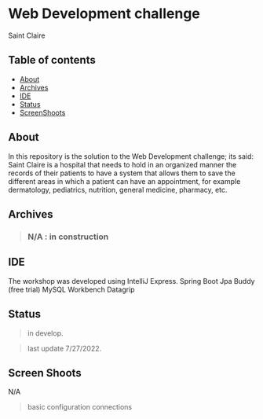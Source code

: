 # Web Development challenge
Saint Claire

## Table of contents

- [About](#about)
- [Archives](#archives)
- [IDE](#ide)
- [Status](#status)
- [ScreenShoots](#screen-shoots)


## About
In this repository is the solution to the Web Development challenge; its said:
Saint Claire is a hospital that needs to hold in an organized manner the records of
their patients to have a system that allows them to save the different areas in which a
patient can have an appointment, for example dermatology, pediatrics, nutrition,
general medicine, pharmacy, etc.



## Archives

> ### N/A :	in  construction

## IDE

The workshop was developed using IntelliJ Express. 
Spring Boot
Jpa Buddy (free trial)
MySQL Workbench
Datagrip



## Status
>in develop.

>last update 7/27/2022.    

## Screen Shoots

N/A

>basic configuration 
>connections 
